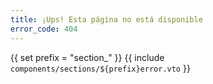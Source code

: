 ```yaml
---
title: ¡Ups! Esta página no está disponible
error_code: 404
---
```


{{ set prefix = "section_" }}
{{ include `components/sections/${prefix}error.vto` }}
